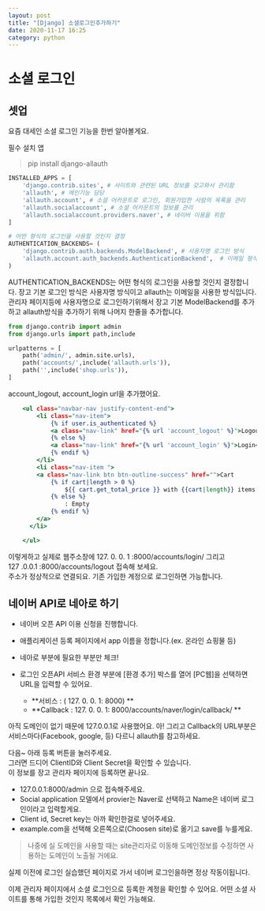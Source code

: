 ```yaml
---
layout: post
title: "[Django] 소셜로그인추가하기"
date: 2020-11-17 16:25
category: python
---
```

# 소셜 로그인

## 셋업

요즘 대세인 소셜 로그인 기능을 한번 알아볼게요.

필수 설치 앱
> pip install django-allauth

``` config/settings.py
INSTALLED_APPS = [
    'django.contrib.sites', # 사이트와 관련된 URL 정보를 갖고와서 관리함
    'allauth', # 메인기능 담당
    'allauth.account', # 소셜 어카운트로 로그인, 회원가입한 사람의 목록을 관리
    'allauth.socialaccount', # 소셜 어카운트의 정보를 관리
    'allauth.socialaccount.providers.naver', # 네이버 이용을 위함
]
```

```config/settings.py
# 어떤 형식의 로그인을 사용할 것인지 결정
AUTHENTICATION_BACKENDS= (
    'django.contrib.auth.backends.ModelBackend', # 사용자명 로그인 방식
    'allauth.account.auth_backends.AuthenticationBackend',  # 이메일 형식의 로그인 방식 
)
```
AUTHENTICATION_BACKENDS는 어떤 형식의 로그인을 사용할 것인지 결정합니다. 장고 기본 로그인 방식은 사용자명 방식이고
allauth는 이메일을 사용한 방식입니다.
관리자 페이지등에 사용자명으로 로그인하기위해서 장고 기본 ModelBackend를 추가하고 allauth방식을 추가하기 위해 나머지 한줄을 추가합니다. 

```confing(프로젝트설정디렉토리)/urls.py
from django.contrib import admin
from django.urls import path,include

urlpatterns = [
    path('admin/', admin.site.urls),
    path('accounts/',include('allauth.urls')),
    path('',include('shop.urls')),
]
```
account_logout, account_login url을 추가했어요.

```templates/base.html
    <ul class="navbar-nav justify-content-end">
        <li class="nav-item">
            {% if user.is_authenticated %}
            <a class="nav-link" href="{% url 'account_logout' %}">Logout</a>
            {% else %}
            <a class="nav-link" href="{% url 'account_login' %}">Login</a>
            {% endif %}
        </li>
        <li class="nav-item ">
        <a class="nav-link btn btn-outline-success" href="">Cart
            {% if cart|length > 0 %}
                ${{ cart.get_total_price }} with {{cart|length}} items
            {% else %}
                : Empty
            {% endif %}
        </a>
      </li>

    </ul>
```

이렇게하고 실제로 웹주소창에   127. 0. 0. 1 :8000/accounts/login/ 그리고    
127 .0.0.1 :8000/accounts/logout 접속해 보세요.   
주소가 정상적으로 연결되요.
기존 가입한 계정으로 로그인하면 가능합니다. 

## 네이버 API로 네아로 하기

- 네이버 오픈 API 이용 신청을 진행합니다.
- 애플리케이션 등록 페이지에서 app 이름을 정합니다.(ex. 온라인 쇼핑물 등)
- 네아로 부분에 필요한 부분만 체크!
- 로그인 오픈API 서비스 환경 부분에 [환경 추가] 박스를 열어 [PC웹]을 선택하면 URL을 입력할 수 있어요. 



     - **서비스  : ( 127. 0. 0. 1: 8000) **
     - **Callback  :  127. 0. 0. 1: 8000/accounts/naver/login/callback/ **

아직 도메인이 없기 때문에 127.0.0.1로 사용했어요. 
아! 그리고 Callback의 URL부분은 서비스마다(Facebook, google, 등) 다르니 allauth를 참고하세요.

다음~ 아래 등록 버튼을 눌러주세요.    
그러면 드디어 ClientID와 Client Secret을 확인할 수 있습니다.    
이 정보를 장고 관리자 페이지에 등록하면 끝나요. 

 -  127.0.0.1:8000/admin  으로 접속해주세요. 
 - Social application 모델에서 provier는 Naver로 선택하고 Name은 네이버 로그인이라고 입력할게요.   
 - Client id, Secret key는 아까 확인한걸로 넣어주세요. 
 - example.com을 선택해 오른쪽으로(Choosen site)로 옮기고 save를 누를게요.

> 나중에 실 도메인을 사용할 때는 site관리자로 이동해 도메인정보를 수정하면 사용하는 도메인이 노출될 거에요.

실제 이전에 로그인 실습했던 페이지로 가서 네이버 로그인을하면 정상 작동이됩니다.

이제 관리자 페이지에서 소셜 로그인으로 등록한 계정을 확인할 수 있어요. 어떤 소셜 사이트를 통해 가입한 것인지 목록에서 확인 가능해요.    